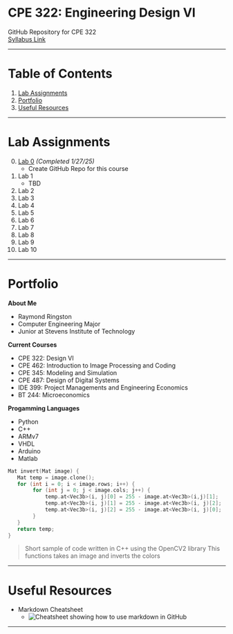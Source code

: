 # CPE 322: Engineering Design VI
GitHub Repository for CPE 322\
[Syllabus Link](https://sit.instructure.com/courses/77142)

---

# Table of Contents
1. [Lab Assignments](#lab-assignments)
2. [Portfolio](#portfolio)
3. [Useful Resources](#useful-resources)
   
---

# Lab Assignments
0. [Lab 0](https://github.com/rayringston/CPE-322/edit/main/README.md) *(Completed 1/27/25)*
   * Create GitHub Repo for this course
1. Lab 1
   * TBD
2. Lab 2
3. Lab 3
4. Lab 4
5. Lab 5
6. Lab 6
7. Lab 7
8. Lab 8
9. Lab 9
10. Lab 10
    
--- 

# Portfolio
**About Me**
- Raymond Ringston
- Computer Engineering Major
- Junior at Stevens Institute of Technology

**Current Courses**
- CPE 322: Design VI
- CPE 462: Introduction to Image Processing and Coding
- CPE 345: Modeling and Simulation
- CPE 487: Design of Digital Systems
- IDE 399: Project Managements and Engineering Economics
- BT 244: Microeconomics

**Progamming Languages**
- Python
- C++
- ARMv7
- VHDL
- Arduino
- Matlab

```c++
Mat invert(Mat image) {
   Mat temp = image.clone();
   for (int i = 0; i < image.rows; i++) {
		for (int j = 0; j < image.cols; j++) {
			temp.at<Vec3b>(i, j)[0] = 255 - image.at<Vec3b>(i,j)[1];
			temp.at<Vec3b>(i, j)[1] = 255 - image.at<Vec3b>(i, j)[2];
			temp.at<Vec3b>(i, j)[2] = 255 - image.at<Vec3b>(i, j)[0];
		}
   }
   return temp;
}
```
> Short sample of code written in C++ using the OpenCV2 library
> This functions takes an image and inverts the colors
---

# Useful Resources
- Markdown Cheatsheet
   - ![Cheatsheet showing how to use markdown in GitHub](https://github.com/user-attachments/assets/b6136b2e-3834-42a6-bfee-01fe0089cee0)
 
---
  
